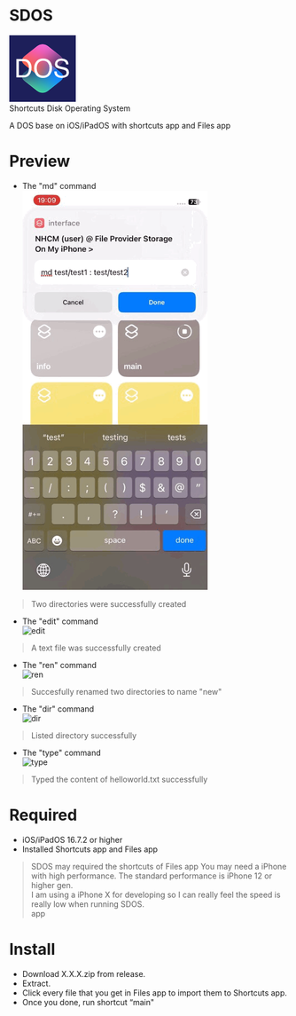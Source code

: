 # SDOS
![SDOS](/icon.png)  
Shortcuts Disk Operating System  

A DOS base on iOS/iPadOS with shortcuts app and Files app  
# Preview
* The "md" command  
![md](preview.gif)  
> Two directories were successfully created
* The "edit" command  
![edit](preview2.gif)
> A text file was successfully created
* The "ren" command  
![ren](preview3.gif)
> Succesfully renamed two directories to name "new"
* The "dir" command  
![dir](preview4.gif)
> Listed directory successfully
* The "type" command  
![type](preview5.gif)
> Typed the content of helloworld.txt successfully
# Required
* iOS/iPadOS 16.7.2 or higher
* Installed Shortcuts app and Files app  
> SDOS may required the shortcuts of Files app
You may need a iPhone with high performance. The standard performance is iPhone 12 or higher gen.  
I am using a iPhone X for developing so I can really feel the speed is really low when running SDOS.  
app
# Install
* Download X.X.X.zip from release.
* Extract.
* Click every file that you get in Files app to import them to Shortcuts app.
* Once you done, run shortcut “main"
